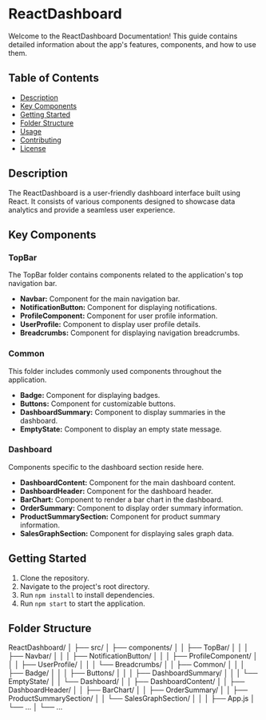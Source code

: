 # ReactDashboard

Welcome to the ReactDashboard Documentation! This guide contains detailed information about the app's features, components, and how to use them.

## Table of Contents

- [Description](#description)
- [Key Components](#key-components)
- [Getting Started](#getting-started)
- [Folder Structure](#folder-structure)
- [Usage](#usage)
- [Contributing](#contributing)
- [License](#license)

## Description

The ReactDashboard is a user-friendly dashboard interface built using React. It consists of various components designed to showcase data analytics and provide a seamless user experience.

## Key Components

### TopBar
The TopBar folder contains components related to the application's top navigation bar.

- **Navbar:** Component for the main navigation bar.
- **NotificationButton:** Component for displaying notifications.
- **ProfileComponent:** Component for user profile information.
- **UserProfile:** Component to display user profile details.
- **Breadcrumbs:** Component for displaying navigation breadcrumbs.

### Common
This folder includes commonly used components throughout the application.

- **Badge:** Component for displaying badges.
- **Buttons:** Component for customizable buttons.
- **DashboardSummary:** Component to display summaries in the dashboard.
- **EmptyState:** Component to display an empty state message.

### Dashboard
Components specific to the dashboard section reside here.

- **DashboardContent:** Component for the main dashboard content.
- **DashboardHeader:** Component for the dashboard header.
- **BarChart:** Component to render a bar chart in the dashboard.
- **OrderSummary:** Component to display order summary information.
- **ProductSummarySection:** Component for product summary information.
- **SalesGraphSection:** Component for displaying sales graph data.

## Getting Started

1. Clone the repository.
2. Navigate to the project's root directory.
3. Run `npm install` to install dependencies.
4. Run `npm start` to start the application.

## Folder Structure

ReactDashboard/
│
├── src/
│ ├── components/
│ │ ├── TopBar/
│ │ │ ├── Navbar/
│ │ │ ├── NotificationButton/
│ │ │ ├── ProfileComponent/
│ │ │ ├── UserProfile/
│ │ │ └── Breadcrumbs/
│ │ ├── Common/
│ │ │ ├── Badge/
│ │ │ ├── Buttons/
│ │ │ ├── DashboardSummary/
│ │ │ └── EmptyState/
│ │ └── Dashboard/
│ │ ├── DashboardContent/
│ │ ├── DashboardHeader/
│ │ ├── BarChart/
│ │ ├── OrderSummary/
│ │ ├── ProductSummarySection/
│ │ └── SalesGraphSection/
│ │
│ ├── App.js
│ └── ...
│
└── ...